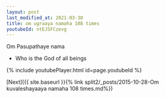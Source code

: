 ```yaml
---
layout: post
last_modified_at: 2021-03-30
title: om ugraaya namaha 108 times
youtubeId: ntEJSFCzevg
---
```

 
 
Om Pasupathaye nama 
 
 -  Who is the God of all beings 
 
  
 
  
 
 
 
 
 
 


{% include youtubePlayer.html id=page.youtubeId %}
 
[Next]({{ site.baseurl }}{% link  split2/_posts/2015-10-28-Om kuvaleshayaaya namaha 108 times.md%})
 
